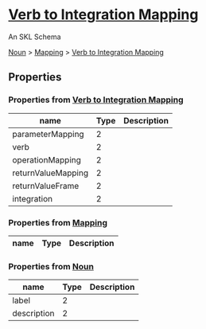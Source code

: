 # [Verb to Integration Mapping](../../core/verb-integration-mapping/schema.json)

An SKL Schema



[Noun](../../core/noun/schema.json) > [Mapping](../../core/mapping/schema.json) > [Verb to Integration Mapping](../../core/verb-integration-mapping/schema.json)

## Properties

### Properties from [Verb to Integration Mapping](../../core/verb-integration-mapping/schema.json)

| name | Type | Description |
| ---- | ---- | ----------- |
| parameterMapping | 2 | |
| verb | 2 | |
| operationMapping | 2 | |
| returnValueMapping | 2 | |
| returnValueFrame | 2 | |
| integration | 2 | |

### Properties from [Mapping](../../core/mapping/schema.json)

| name | Type | Description |
| ---- | ---- | ----------- |


### Properties from [Noun](../../core/noun/schema.json)

| name | Type | Description |
| ---- | ---- | ----------- |
| label | 2 | |
| description | 2 | |

